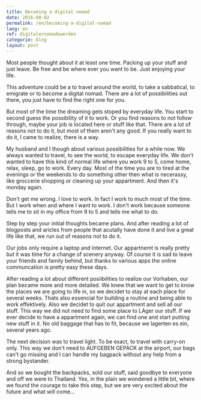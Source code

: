 ```yaml
---
title: Becoming a digital nomad
date: 2016-08-02
permalink: /en/becoming-a-digital-nomad
lang: en
ref: digitalernomadewerden
categorie: blog
layout: post
---
```


Most people thought about it at least one time. Packing up your stuff and just leave. Be free and be where ever you want to be. Just enjoying your life.

This adventure could be a to travel around the world, to take a sabbatical, to emigrate or to become a digital nomad. There are a lot of possibilities out there, you just have to find the right one for you. 

But most of the time the dreaming gets stoped by everyday life. You start to second guess the possibility of it to work. Or you find reasons to not follow through, maybe your job is located here or stuff like that. There are a lot of reasons not to do it, but most of them aren't any good. If you really want to do it, I came to realize, there is a way. 

My husband and I though about various possibilities for a while now. We always wanted to travel, to see the world, to escape everyday life. We don't wanted to have this kind of normal life where you work 9 to 5, come home, relax, sleep, go to work. Every day. Most of the time you are to tired at the evenings or the weekends to do something other then what is necerassy, like groccerie shopping or cleaning up your appartment. And then it's monday again.

Don't get me wrong. I love to work. In fact I work to much most of the time. But I work when and where I want to work. I don't work because someone tells me to sit in my office from 9 to 5 and tells me what to do. 

Step by step your initial thoughts became plans. And after reading a lot of blogposts and aricles from people that acutally have done it and live a great life like that, we run out of reasons not to do it. 

Our jobs only require a laptop and internet. Our appartnemt is really pretty but it was time for a change of scenery anyway. Of course it is sad to leave your friends and family behind, but thanks to various apps the online communcation is pretty easy these days. 

After reading a lot about different posiibilities to realize our Vorhaben, our plan became more and more detailed. We knew that we want to get to know the places we are going to life in, so we decidet to stay at each place for several weeks. Thats also essencial for building a routine and being able to work effektively. Also we decidet to quit our appartment and sell all our stuff. This way we did not need to find some place to LAger our stuff. If we ever decide to have a appartment again, we can find one and start putting new stuff in it. No old baggage that has to fit, because we lagerten es ein, several years ago. 

The next decision was to travel light. To be exact, to travel with carry-on only. This way we don't need to AUFGEBEN GEPACK at the airport, our bags can't go missing and I can handle my bagpack without any help from a strong bystander.

And so we bought the backpacks, sold our stuff, said goodbye to everyone and off we were to Thailand. Yes, in the plain we wondered a little bit, where we found the courage to take this step, but we are very excited about the future and what will come...